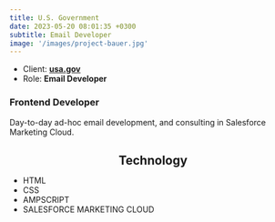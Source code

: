 ```yaml
---
title: U.S. Government
date: 2023-05-20 08:01:35 +0300
subtitle: Email Developer
image: '/images/project-bauer.jpg'
---
```


<!-- -->

<ul class="list-inline item-details">
    <li>Client:
        <strong><a href="https://www.usa.gov">usa.gov</a>
        </strong>
    </li>
    <li>Role:
        <strong>Email Developer</strong>
    </li>
</ul>

<h3>Frontend Developer</h3>
Day-to-day ad-hoc email development, and consulting in Salesforce Marketing Cloud.

<h2 style="text-align: center; margin-bottom: 10px;">Technology</h2>
<ul class="list-inline item-details">
    <li>HTML</li>
    <li>CSS</li>
    <li>AMPSCRIPT</li>
    <li>SALESFORCE MARKETING CLOUD</li>
</ul>